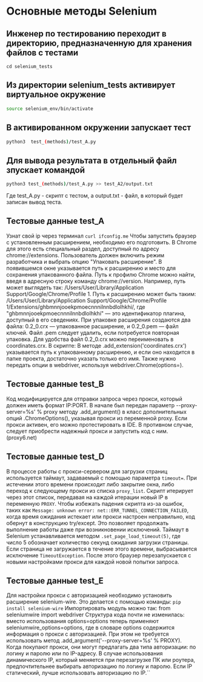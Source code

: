# Основные методы Selenium

## Инженер по тестированию переходит в директорию, предназначенную для хранения файлов с тестами
```
cd selenium_tests
```
## Из директории selenium_tests активирует виртуальное окружение
```sh
source selenium_env/bin/activate
```
## В активированном окружении запускает тест 
```sh
python3  test_(methods)/test_A.py
```
## Для вывода результата в отдельный файл зпускает командой 
```sh
python3 test_(methods)/test_A.py >> test_A2/output.txt
```
Где test_A.py -  скрипт с тестом, а output.txt - файл, в который будет записан вывод теста.


## Тестовые данные test_A
Узнат свой ip через терминал ```curl ifconfig.me```
Чтобы запустить браузер с установленным расширением, необходимо его подготовить. 
В Chrome для этого есть специальный раздел, доступный по адресу chrome://extensions. 
Пользователь должен включить режим разработчика и выбрать опцию "Упаковать расширение". 
В появившемся окне указывается путь к расширению и место для сохранения упакованного файла.
Путь к профилю Chrome можно найти, введя в адресную строку команду chrome://version. 
Например, путь может выглядеть так: /Users/User/Library/Application Support/Google/Chrome/Profile 1. 
Путь к расширению может быть таким: /Users/User/Library/Application Support/Google/Chrome/Profile 1/Extensions/ghbmnnjooekpmoecnnnilnnbdlolhkhi/, где "ghbmnnjooekpmoecnnnilnnbdlolhkhi" — это идентификатор плагина, доступный в его сведениях.
При упаковке расширения создаются два файла: 0.2_0.crx — упакованное расширение, и 0.2_0.pem — файл ключей. 
Файл .pem следует удалить, если потребуется повторная упаковка. 
Для удобства файл 0.2_0.crx можно переименовать в coordinates.crx.
В скрипте:
В методе .add_extension('coordinates.crx') указывается путь к упакованному расширению, и если оно находится в папке проекта, достаточно указать только его имя. 
Также нужно передать опции в webdriver, используя webdriver.Chrome(options=).


## Тестовые данные test_B
Код модифицируется для отправки запроса через прокси, который должен иметь формат IP:PORT.
В начале был передан параметр --proxy-server=%s' % proxy методу .add_argument() в класс дополнительных опций .ChromeOptions(), указывая прокси из переменной proxy.
Если прокси активен, его можно протестировать в IDE.
В противном случае, следует приобрести надежный прокси и запустить код с ним. (proxy6.net)  


## Тестовые данные test_D
В процессе работы с прокси-сервером для загрузки страниц используется таймаут, задаваемый с помощью параметра ```timeout=```. 
При истечении этого времени происходит либо закрытие окна, либо переход к следующему прокси из списка ```proxy_list```. 
Скрипт итерирует через этот список, передавая на каждой итерации новый IP в переменную ```PROXY```.
Чтобы избежать падения скрипта из-за ошибок, таких как ```Message: unknown error: net::ERR_TUNNEL_CONNECTION_FAILED```, 
когда время ожидания истекает или прокси настроен неправильно, код обернут в конструкцию try/except. 
Это позволяет продолжать выполнение работы даже при возникновении исключений.
Таймаут в Selenium устанавливается методом ```.set_page_load_timeout(5)```, где число 5 обозначает количество секунд ожидания загрузки страницы. 
Если страница не загружается в течение этого времени, выбрасывается исключение ```TimeoutException```. 
После этого браузер перезапускается с новыми настройками прокси для каждой новой попытки запроса.


## Тестовые данные test_E
Для настройки прокси с авторизацией необходимо установить расширение selenium-wire. Это делается с помощью команды:
```pip install selenium-wire```
Импортировать модуль можно так:
from seleniumwire import webdriver
Структура кода почти не изменилась: 
вместо использования options=options теперь применяют seleniumwire_options=options, 
где в словаре options содержится информация о прокси с авторизацией. 
При этом не требуется использовать метод .add_argument('--proxy-server=%s' % PROXY).
Когда покупают прокси, они могут предлагать два типа авторизации: по логину и паролю или по IP-адресу. 
В случае использования динамического IP, который меняется при перезагрузке ПК или роутера, 
предпочтительнее выбирать авторизацию по логину и паролю. 
Если IP статический, лучше использовать авторизацию по IP.``


